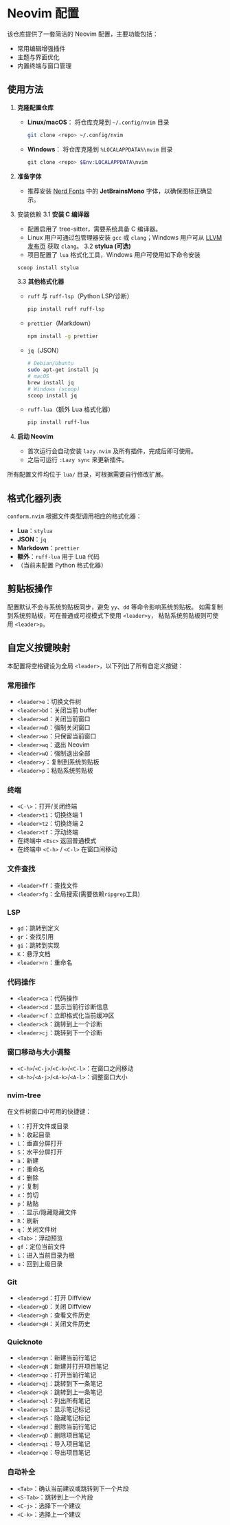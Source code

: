 # Neovim 配置

该仓库提供了一套简洁的 Neovim 配置，主要功能包括：

- 常用编辑增强插件
- 主题与界面优化
- 内置终端与窗口管理

## 使用方法

1. **克隆配置仓库**
   - **Linux/macOS**：
     将仓库克隆到 `~/.config/nvim` 目录
     ```bash
     git clone <repo> ~/.config/nvim
     ```
   - **Windows**：
     将仓库克隆到 `%LOCALAPPDATA%\nvim` 目录
     ```powershell
     git clone <repo> $Env:LOCALAPPDATA\nvim
     ```

2. **准备字体**
   - 推荐安装 [Nerd Fonts](https://www.nerdfonts.com/font-downloads) 中的 **JetBrainsMono** 字体，以确保图标正确显示。

3. 安装依赖
   3.1 **安装 C 编译器**
   - 配置启用了 tree-sitter，需要系统具备 C 编译器。
   - Linux 用户可通过包管理器安装 `gcc` 或 `clang`；Windows 用户可从 [LLVM 发布页](https://github.com/llvm/llvm-project/releases) 获取 `clang`。
     3.2 **stylua (可选)**
   - 项目配置了 `lua` 格式化工具，Windows 用户可使用如下命令安装

   ```powershell
   scoop install stylua
   ```

   3.3 **其他格式化器**
   - `ruff` 与 `ruff-lsp`（Python LSP/诊断）

     ```bash
     pip install ruff ruff-lsp
     ```

   - `prettier`（Markdown）

     ```bash
     npm install -g prettier
     ```

   - `jq`（JSON）

     ```bash
     # Debian/Ubuntu
     sudo apt-get install jq
     # macOS
     brew install jq
     # Windows (scoop)
     scoop install jq
     ```

   - `ruff-lua`（额外 Lua 格式化器）

     ```bash
     pip install ruff-lua
     ```

4. **启动 Neovim**
   - 首次运行会自动安装 `lazy.nvim` 及所有插件，完成后即可使用。
   - 之后可运行 `:Lazy sync` 来更新插件。

所有配置文件均位于 `lua/` 目录，可根据需要自行修改扩展。

## 格式化器列表

`conform.nvim` 根据文件类型调用相应的格式化器：

- **Lua**：`stylua`
- **JSON**：`jq`
- **Markdown**：`prettier`
- **额外**：`ruff-lua` 用于 Lua 代码
- （当前未配置 Python 格式化器）

## 剪贴板操作

配置默认不会与系统剪贴板同步，避免 `yy`、`dd` 等命令影响系统剪贴板。
如需复制到系统剪贴板，可在普通或可视模式下使用 `<leader>y`，
粘贴系统剪贴板则可使用 `<leader>p`。

## 自定义按键映射

本配置将空格键设为全局 `<leader>`，以下列出了所有自定义按键：

### 常用操作

- `<leader>e`：切换文件树
- `<leader>bd`：关闭当前 buffer
- `<leader>wd`：关闭当前窗口
- `<leader>wD`：强制关闭窗口
- `<leader>wo`：只保留当前窗口
- `<leader>wq`：退出 Neovim
- `<leader>wQ`：强制退出全部
- `<leader>y`：复制到系统剪贴板
- `<leader>p`：粘贴系统剪贴板

### 终端

- `<C-\>`：打开/关闭终端
- `<leader>t1`：切换终端 1
- `<leader>t2`：切换终端 2
- `<leader>tf`：浮动终端
- 在终端中 `<Esc>` 返回普通模式
- 在终端中 `<C-h>` / `<C-l>` 在窗口间移动

### 文件查找

- `<leader>ff`：查找文件
- `<leader>fg`：全局搜索(需要依赖`ripgrep`工具)

### LSP

- `gd`：跳转到定义
- `gr`：查找引用
- `gi`：跳转到实现
- `K`：悬浮文档
- `<leader>rn`：重命名

### 代码操作

- `<leader>ca`：代码操作
- `<leader>cd`：显示当前行诊断信息
- `<leader>cf`：立即格式化当前缓冲区
- `<leader>ck`：跳转到上一个诊断
- `<leader>cj`：跳转到下一个诊断

### 窗口移动与大小调整

- `<C-h>`/`<C-j>`/`<C-k>`/`<C-l>`：在窗口之间移动
- `<A-h>`/`<A-j>`/`<A-k>`/`<A-l>`：调整窗口大小

### nvim-tree

在文件树窗口中可用的快捷键：

- `l`：打开文件或目录
- `h`：收起目录
- `L`：垂直分屏打开
- `S`：水平分屏打开
- `a`：新建
- `r`：重命名
- `d`：删除
- `y`：复制
- `x`：剪切
- `p`：粘贴
- `.`：显示/隐藏隐藏文件
- `R`：刷新
- `q`：关闭文件树
- `<Tab>`：浮动预览
- `gf`：定位当前文件
- `i`：进入当前目录为根
- `u`：回到上级目录

### Git

- `<leader>gd`：打开 Diffview
- `<leader>gD`：关闭 Diffview
- `<leader>gh`：查看文件历史
- `<leader>gH`：关闭文件历史

### Quicknote

- `<leader>qn`：新建当前行笔记
- `<leader>qN`：新建并打开项目笔记
- `<leader>qo`：打开当前行笔记
- `<leader>qj`：跳转到下一条笔记
- `<leader>qk`：跳转到上一条笔记
- `<leader>ql`：列出所有笔记
- `<leader>qs`：显示笔记标记
- `<leader>qS`：隐藏笔记标记
- `<leader>qd`：删除当前行笔记
- `<leader>qD`：删除项目笔记
- `<leader>qi`：导入项目笔记
- `<leader>qe`：导出项目笔记

### 自动补全

- `<Tab>`：确认当前建议或跳转到下一个片段
- `<S-Tab>`：跳转到上一个片段
- `<C-j>`：选择下一个建议
- `<C-k>`：选择上一个建议

